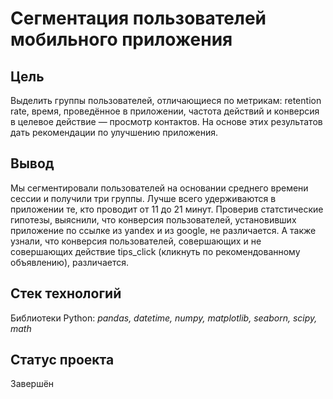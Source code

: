 # Сегментация пользователей мобильного приложения
## Цель
Выделить группы пользователей, отличающиеся по метрикам: retention rate, время, проведённое в приложении, частота действий и конверсия в целевое действие — просмотр контактов. На основе этих результатов дать рекомендации по улучшению приложения.

## Вывод
Мы сегментировали пользователей на основании среднего времени сессии и получили три группы. Лучше всего удерживаются в приложении те, кто проводит от 11 до 21 минут. Проверив статстические гипотезы, выяснили, что конверсия пользователей, установивших приложение по ссылке из yandex и из google, не различается. А также узнали, что конверсия пользователей, совершающих и не совершающих действие tips_click (кликнуть по рекомендованному объявлению), различается.

## Стек технологий
Библиотеки Python: *pandas, datetime, numpy, matplotlib, seaborn, scipy, math*

## Статус проекта
Завершён
